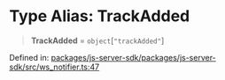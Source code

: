 # Type Alias: TrackAdded

> **TrackAdded** = `object`\[`"trackAdded"`\]

Defined in: [packages/js-server-sdk/packages/js-server-sdk/src/ws\_notifier.ts:47](https://github.com/fishjam-cloud/js-server-sdk/blob/47c214593e589512a3ba31be9d92be66ca83da9a/packages/js-server-sdk/src/ws_notifier.ts#L47)
